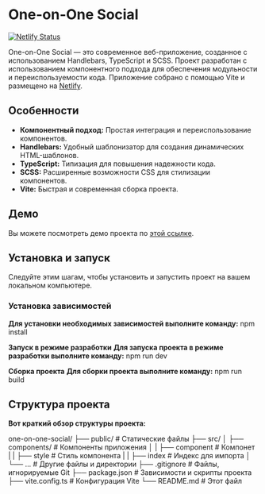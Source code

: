 # One-on-One Social

[![Netlify Status](https://api.netlify.com/api/v1/badges/your-badge-id/deploy-status)](https://app.netlify.com/sites/one-on-one-social/deploys)

One-on-One Social — это современное веб-приложение, созданное с использованием Handlebars, TypeScript и SCSS. Проект разработан с использованием компонентного подхода для обеспечения модульности и переиспользуемости кода. Приложение собрано с помощью Vite и размещено на [Netlify](https://one-on-one-social.netlify.app/).

## Особенности

- **Компонентный подход:** Простая интеграция и переиспользование компонентов.
- **Handlebars:** Удобный шаблонизатор для создания динамических HTML-шаблонов.
- **TypeScript:** Типизация для повышения надежности кода.
- **SCSS:** Расширенные возможности CSS для стилизации компонентов.
- **Vite:** Быстрая и современная сборка проекта.

## Демо

Вы можете посмотреть демо проекта по [этой ссылке](https://one-on-one-social.netlify.app/).

## Установка и запуск

Следуйте этим шагам, чтобы установить и запустить проект на вашем локальном компьютере.

### Установка зависимостей

**Для установки необходимых зависимостей выполните команду:**
npm install

**Запуск в режиме разработки**
**Для запуска проекта в режиме разработки выполните команду:**
npm run dev

**Сборка проекта**
**Для сборки проекта выполните команду:**
npm run build

## Структура проекта

**Вот краткий обзор структуры проекта:**

one-on-one-social/
├── public/ 		# Статические файлы
├── src/
│ ├── components/   # Компоненты приложения
│ | ├── component 	# Компонет
| | ├── style 		# Стиль компонента
| | ├── index 		# Индекс для импорта
│ └── ... 			# Другие файлы и директории
├── .gitignore 		# Файлы, игнорируемые Git
├── package.json 	# Зависимости и скрипты проекта
├── vite.config.ts 	# Конфигурация Vite
└── README.md 		# Этот файл
